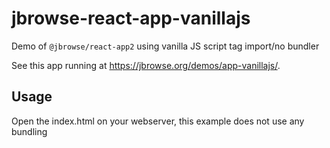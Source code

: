 # jbrowse-react-app-vanillajs

Demo of `@jbrowse/react-app2` using vanilla JS script tag import/no bundler

See this app running at https://jbrowse.org/demos/app-vanillajs/.

## Usage

Open the index.html on your webserver, this example does not use any bundling
